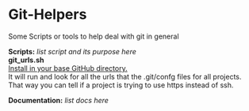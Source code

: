 # Git-Helpers
Some Scripts or tools to help deal with git in general

<strong>Scripts:</strong> <I>list script and its purpose here</I><br>
<B>git_urls.sh</B><br>
  <ins>    Install in your base GitHub directory.</ins><br>
  It will run and look for all the urls that the .git/confg files for all projects.<br>
  That way you can tell if a project is trying to use https instead of ssh.<br>
  
<strong>Documentation:</strong> <I>list docs here</I><br>


